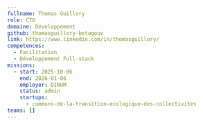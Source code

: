 ```yaml
---
fullname: Thomas Guillory
role: CTO
domaine: Développement
github: thomasguillory-betagouv
link: https://www.linkedin.com/in/thomasguillory/
competences:
  - Facilitation
  - Développement Full-stack
missions:
  - start: 2025-10-06
    end: 2026-01-06
    employer: DINUM
    status: admin
    startups:
      - communs-de-la-transition-ecologique-des-collectivites
teams: []
---
```

